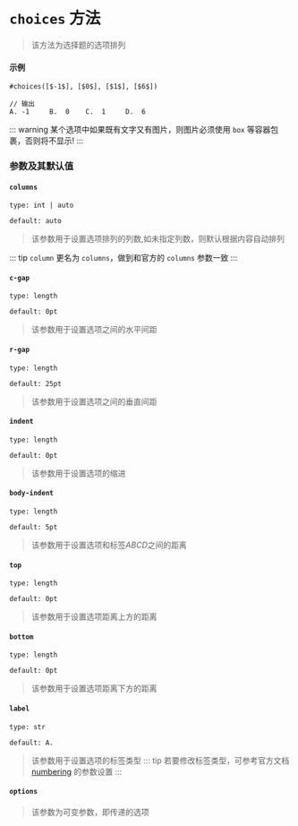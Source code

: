 # `choices` 方法
>该方法为选择题的选项排列

#### 示例
```typst
#choices([$-1$], [$0$], [$1$], [$6$])

// 输出
A. -1     B.  0    C.  1     D.  6
```
::: warning
  某个选项中如果既有文字又有图片，则图片必须使用 `box` 等容器包裹，否则将不显示!
:::
### 参数及其默认值

#### `columns`

`type: int | auto`

`default: auto`
>该参数用于设置选项排列的列数,如未指定列数，则默认根据内容自动排列

::: tip
<Badge type="warning" text="0.1.0~0.1.7" />  `column`  <Badge type="warning" text="^0.1.8" /> 更名为 `columns`，做到和官方的 `columns` 参数一致
:::

#### `c-gap`

`type: length`

`default: 0pt`
>该参数用于设置选项之间的水平间距

#### `r-gap`

`type: length`

`default: 25pt`
>该参数用于设置选项之间的垂直间距

#### `indent`

`type: length`

`default: 0pt`
>该参数用于设置选项的缩进

#### `body-indent`

`type: length`

`default: 5pt`
>该参数用于设置选项和标签$ABCD$之间的距离

#### `top`

`type: length`

`default: 0pt`
>该参数用于设置选项距离上方的距离

#### `bottom`

`type: length`

`default: 0pt`
>该参数用于设置选项距离下方的距离

#### `label`

`type: str`

`default: A.`
>该参数用于设置选项的标签类型
::: tip
若要修改标签类型，可参考官方文档 [numbering](https://typst.app/docs/reference/model/numbering/) 的参数设置
:::
#### `options`

>该参数为可变参数，即传递的选项


